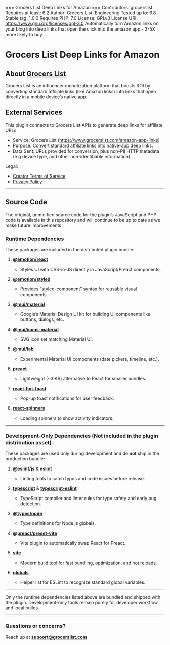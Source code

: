 === Grocers List Deep Links for Amazon ===
Contributors: grocerslist
Requires at least: 6.2
Author: Grocers List, Engineering
Tested up to: 6.8
Stable tag: 1.0.0
Requires PHP: 7.0
License: GPLv3
License URI: https://www.gnu.org/licenses/gpl-3.0
Automatically turn Amazon links on your blog into deep links that open the click into the amazon app - 3-5X more likely to buy.

# Grocers List Deep Links for Amazon

## About [Grocers List](https://grocerslist.com)

Grocers List is an influencer monetization platform that boosts ROI by converting standard affiliate links (like Amazon links) into links that open directly in a mobile device’s native app.

## External Services

This plugin connects to Grocers List APIs to generate deep links for affiliate URLs.

- Service: Grocers List (https://www.grocerslist.com/amazon-app-links)
- Purpose: Convert standard affiliate links into native-app deep links.
- Data Sent: URLs provided for conversion, plus non-PII HTTP metadata (e.g device type, and other non-identifiable information)

Legal:

- [Creator Terms of Service](https://www.grocerslist.com/creator-tos)
- [Privacy Policy](https://www.grocerslist.com/privacy)

---

## Source Code

The original, unminified source code for the plugin’s JavaScript and PHP code
is available in this repository and will continue to be up to date as we make future improvements

### Runtime Dependencies

These packages are included in the distributed plugin bundle:

1. **[@emotion/react](https://www.npmjs.com/package/@emotion/react)**

   - Styles UI with CSS-in-JS directly in JavaScript/Preact components.

2. **[@emotion/styled](https://www.npmjs.com/package/@emotion/styled)**

   - Provides “styled-component” syntax for reusable visual components.

3. **[@mui/material](https://www.npmjs.com/package/@mui/material)**

   - Google’s Material Design UI kit for building UI components like buttons, dialogs, etc.

4. **[@mui/icons-material](https://www.npmjs.com/package/@mui/icons-material)**

   - SVG icon set matching Material UI.

5. **[@mui/lab](https://www.npmjs.com/package/@mui/lab)**

   - Experimental Material UI components (date pickers, timeline, etc.).

6. **[preact](https://www.npmjs.com/package/preact)**

   - Lightweight (~3 KB) alternative to React for smaller bundles.

7. **[react-hot-toast](https://www.npmjs.com/package/react-hot-toast)**

   - Pop-up toast notifications for user feedback.

8. **[react-spinners](https://www.npmjs.com/package/react-spinners)**
   - Loading spinners to show activity indicators.

---

### Development-Only Dependencies (Not included in the plugin distribution asset)

These packages are used only during development and do **not** ship in the production bundle:

1. **[@eslint/js](https://www.npmjs.com/package/@eslint/js)** & **[eslint](https://www.npmjs.com/package/eslint)**

   - Linting tools to catch typos and code issues before release.

2. **[typescript](https://www.npmjs.com/package/typescript)** & **[typescript-eslint](https://www.npmjs.com/package/typescript-eslint)**

   - TypeScript compiler and linter rules for type safety and early bug detection.

3. **[@types/node](https://www.npmjs.com/package/@types/node)**

   - Type definitions for Node.js globals.

4. **[@preact/preset-vite](https://www.npmjs.com/package/@preact/preset-vite)**

   - Vite plugin to automatically swap React for Preact.

5. **[vite](https://www.npmjs.com/package/vite)**

   - Modern build tool for fast bundling, optimization, and hot reloads.

6. **[globals](https://www.npmjs.com/package/globals)**
   - Helper list for ESLint to recognize standard global variables.

---

Only the runtime dependencies listed above are bundled and shipped with the plugin. Development-only tools remain purely for developer workflow and local builds.
<br>

<hr>

### Questions or concerns?

Reach up at **[supoort@grocerslist.com](mailto:supoort@grocerslist.com)**
